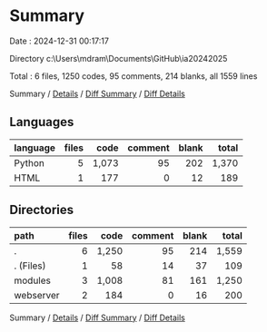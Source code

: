 # Summary

Date : 2024-12-31 00:17:17

Directory c:\\Users\\mdram\\Documents\\GitHub\\ia20242025

Total : 6 files,  1250 codes, 95 comments, 214 blanks, all 1559 lines

Summary / [Details](details.md) / [Diff Summary](diff.md) / [Diff Details](diff-details.md)

## Languages
| language | files | code | comment | blank | total |
| :--- | ---: | ---: | ---: | ---: | ---: |
| Python | 5 | 1,073 | 95 | 202 | 1,370 |
| HTML | 1 | 177 | 0 | 12 | 189 |

## Directories
| path | files | code | comment | blank | total |
| :--- | ---: | ---: | ---: | ---: | ---: |
| . | 6 | 1,250 | 95 | 214 | 1,559 |
| . (Files) | 1 | 58 | 14 | 37 | 109 |
| modules | 3 | 1,008 | 81 | 161 | 1,250 |
| webserver | 2 | 184 | 0 | 16 | 200 |

Summary / [Details](details.md) / [Diff Summary](diff.md) / [Diff Details](diff-details.md)
